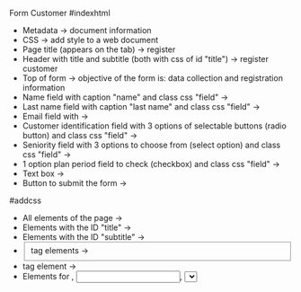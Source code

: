 Form Customer 
 #indexhtml
 - Metadata ->
 document information 
 - CSS ->
 add style to a web document
 - Page title (appears on the tab) ->
register 
 - Header with title and subtitle (both with css of id "title") ->
 register customer 
 - Top of form ->
 objective of the form is: data collection and registration information
 - Name field with caption "name" and class css "field" ->
 - Last name field with caption "last name" and class css "field" -> 
 - Email field with ->
 - Customer identification field with 3 options of selectable buttons (radio button) and class css "field" ->
 - Seniority field with 3 options to choose from (select option) and class css "field" ->
 - 1 option plan period field to check (checkbox) and class css "field" ->
 - Text box ->
 - Button to submit the form ->
 
 #addcss
 - All elements of the page -> 
 - Elements with the ID "title" -> 
 - Elements with the ID "subtitle" ->
 - <fieldset> tag elements ->
 - <body> tag element ->
 - Elements for <body>, <input>, <Select>, <textarea> and <button> tags ->
 - Elements of class "group" in the states of the pseudoclasses before "and" after " ->
 - Elements of class "group" in the state of the "after" pseudo-class ->
 - Class elements "field" -> 
 - Class elements "field" from <label> tag -> 
 - Class elements "field" or "group" from <fieldset> tag -> 
 -  Class elements "field" of <input> tags with text and email attribute, <select> tag and <textarea> tag ->
 - <select> and <option> tag "field" class elements ->
 -  Class element "field" with tag <input>, <select> and <textarea> burrows with status of pseudo-class "focus" -> 
 -  Class element "button" ->
 -  Class element "button" with the status of the pseudo-class "hover" ->
 - Button and <select> tag elements ->